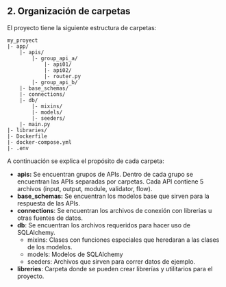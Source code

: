 ## 2. Organización de carpetas

El proyecto tiene la siguiente estructura de carpetas:

```
my_proyect
|- app/
    |- apis/
        |- group_api_a/
            |- api01/
            |- api02/
            |- router.py
        |- group_api_b/
    |- base_schemas/
    |- connections/
    |- db/
        |- mixins/
        |- models/
        |- seeders/
    |- main.py
|- libraries/
|- Dockerfile
|- docker-compose.yml
|- .env
```

A continuación se explica el propósito de cada carpeta:

- **apis:** Se encuentran grupos de APIs. Dentro de cada grupo se encuentran las APIs separadas por carpetas. Cada API contiene 5 archivos (input, output, module, validator, flow).
- **base_schemas:** Se encuentran los modelos base que sirven para la respuesta de las APIs.
- **connections**: Se encuentran los archivos de conexión con librerias u otras fuentes de datos.
- **db**: Se encuentran los archivos requeridos para hacer uso de SQLAlchemy.
    - mixins: Clases con funciones especiales que heredaran a las clases de los modelos.
    - models: Modelos de SQLAlchemy
    - seeders: Archivos que sirven para correr datos de ejemplo.
- **libreries**: Carpeta donde se pueden crear librerías y utilitarios para el proyecto.
